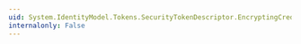 ```yaml
---
uid: System.IdentityModel.Tokens.SecurityTokenDescriptor.EncryptingCredentials
internalonly: False
---
```

